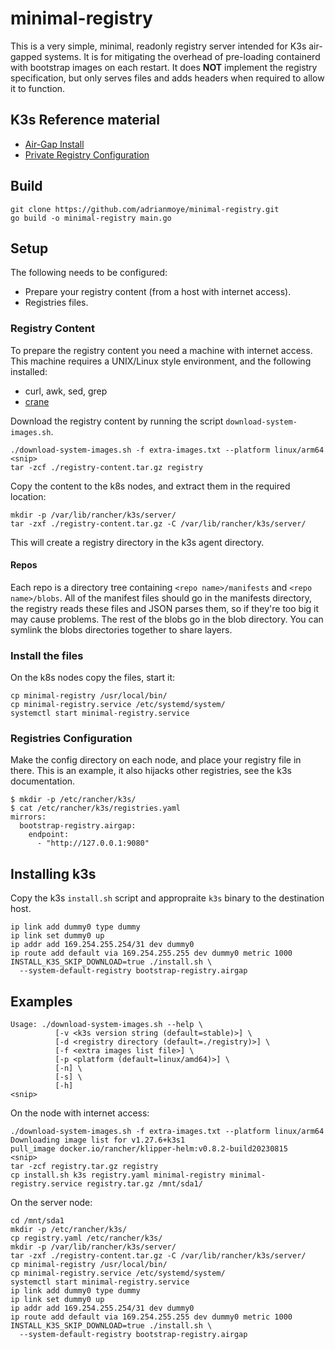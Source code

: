 # minimal-registry

This is a very simple, minimal, readonly registry server intended for K3s air-gapped systems.
It is for mitigating the overhead of pre-loading containerd with bootstrap images on each restart. It does **NOT** implement the registry specification, but only serves files and adds headers when required to allow it to function.

## K3s Reference material

 * [Air-Gap Install](https://docs.k3s.io/installation/airgap)
 * [Private Registry Configuration](https://docs.k3s.io/installation/private-registry#mirrors)

## Build

```
git clone https://github.com/adrianmoye/minimal-registry.git
go build -o minimal-registry main.go
```

## Setup  

The following needs to be configured:
 
 * Prepare your registry content (from a host with internet access).
 * Registries files.

### Registry Content

To prepare the registry content you need a machine with internet access. This machine requires a UNIX/Linux style environment, and the following installed:
 * curl, awk, sed, grep
 * [crane](https://github.com/google/go-containerregistry/tree/main/cmd/crane)

Download the registry content by running the script `download-system-images.sh`.

```
./download-system-images.sh -f extra-images.txt --platform linux/arm64
<snip>
tar -zcf ./registry-content.tar.gz registry
```

Copy the content to the k8s nodes, and extract them in the required location:
```
mkdir -p /var/lib/rancher/k3s/server/
tar -zxf ./registry-content.tar.gz -C /var/lib/rancher/k3s/server/
```
This will create a registry directory in the k3s agent directory.

#### Repos

Each repo is a directory tree containing `<repo name>/manifests` and `<repo name>/blobs`.
All of the manifest files should go in the manifests directory, the registry reads these files and JSON parses them, so if they're too big it may cause problems.
The rest of the blobs go in the blob directory. You can symlink the blobs directories together to share layers.

### Install the files

On the k8s nodes copy the files, start it:
```
cp minimal-registry /usr/local/bin/
cp minimal-registry.service /etc/systemd/system/
systemctl start minimal-registry.service
```

### Registries Configuration

Make the config directory on each node, and place your registry file in there. This is an example, it also hijacks other registries, see the k3s documentation.
```
$ mkdir -p /etc/rancher/k3s/
$ cat /etc/rancher/k3s/registries.yaml
mirrors:
  bootstrap-registry.airgap:
    endpoint:
      - "http://127.0.0.1:9080"
```

## Installing k3s

Copy the k3s `install.sh` script and appropraite `k3s` binary to the destination host.

```
ip link add dummy0 type dummy
ip link set dummy0 up
ip addr add 169.254.255.254/31 dev dummy0
ip route add default via 169.254.255.255 dev dummy0 metric 1000
INSTALL_K3S_SKIP_DOWNLOAD=true ./install.sh \
  --system-default-registry bootstrap-registry.airgap
```


## Examples

```
Usage: ./download-system-images.sh --help \
          [-v <k3s version string (default=stable)>] \
          [-d <registry directory (default=./registry)>] \
          [-f <extra images list file>] \
          [-p <platform (default=linux/amd64)>] \
          [-n] \
          [-s] \
          [-h]
<snip>
```

On the node with internet access:
```
./download-system-images.sh -f extra-images.txt --platform linux/arm64
Downloading image list for v1.27.6+k3s1
pull_image docker.io/rancher/klipper-helm:v0.8.2-build20230815
<snip>
tar -zcf registry.tar.gz registry
cp install.sh k3s registry.yaml minimal-registry minimal-registry.service registry.tar.gz /mnt/sda1/
```

On the server node:
```
cd /mnt/sda1
mkdir -p /etc/rancher/k3s/
cp registry.yaml /etc/rancher/k3s/
mkdir -p /var/lib/rancher/k3s/server/
tar -zxf ./registry-content.tar.gz -C /var/lib/rancher/k3s/server/
cp minimal-registry /usr/local/bin/
cp minimal-registry.service /etc/systemd/system/
systemctl start minimal-registry.service
ip link add dummy0 type dummy
ip link set dummy0 up
ip addr add 169.254.255.254/31 dev dummy0
ip route add default via 169.254.255.255 dev dummy0 metric 1000
INSTALL_K3S_SKIP_DOWNLOAD=true ./install.sh \
  --system-default-registry bootstrap-registry.airgap
```

